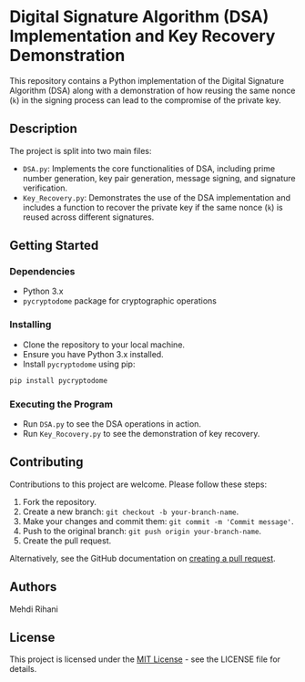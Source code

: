 # Digital Signature Algorithm (DSA) Implementation and Key Recovery Demonstration

This repository contains a Python implementation of the Digital Signature Algorithm (DSA) along with a demonstration of how reusing the same nonce (`k`) in the signing process can lead to the compromise of the private key.

## Description

The project is split into two main files:

- `DSA.py`: Implements the core functionalities of DSA, including prime number generation, key pair generation, message signing, and signature verification.
- `Key_Recovery.py`: Demonstrates the use of the DSA implementation and includes a function to recover the private key if the same nonce (`k`) is reused across different signatures.

## Getting Started

### Dependencies

- Python 3.x
- `pycryptodome` package for cryptographic operations

### Installing

- Clone the repository to your local machine.
- Ensure you have Python 3.x installed.
- Install `pycryptodome` using pip:

```bash
pip install pycryptodome
```


### Executing the Program

- Run `DSA.py` to see the DSA operations in action.
- Run `Key_Rocovery.py` to see the demonstration of key recovery.

## Contributing

Contributions to this project are welcome. Please follow these steps:

1. Fork the repository.
2. Create a new branch: `git checkout -b your-branch-name`.
3. Make your changes and commit them: `git commit -m 'Commit message'`.
4. Push to the original branch: `git push origin your-branch-name`.
5. Create the pull request.

Alternatively, see the GitHub documentation on [creating a pull request](https://docs.github.com/en/github/collaborating-with-issues-and-pull-requests/creating-a-pull-request).

## Authors

Mehdi Rihani

## License

This project is licensed under the [MIT License](LICENSE.txt) - see the LICENSE file for details.
